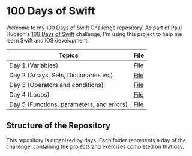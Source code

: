 # 100 Days of Swift 

Welcome to my 100 Days of Swift Challenge repository! As part of Paul Hudson's [100 Days of Swift](https://www.hackingwithswift.com/100) challenge, I'm using this project to help me learn Swift and iOS development.

| Topics                                        | File                                                                                                             |
|-----------------------------------------------|------------------------------------------------------------------------------------------------------------------|
| Day 1 (Variables)                             | <a href="https://github.com/sulekaptan/100-days-of-swift/blob/main/Swift%20Documents/day1-README.md">File</a>    |
| Day 2 (Arrays, Sets, Dictionaries vs.)        | <a href="https://github.com/sulekaptan/100-days-of-swift/blob/main/Swift%20Documents/day2-README.md">File</a>    |
| Day 3 (Operators and conditions)              | <a href="https://github.com/sulekaptan/100-days-of-swift/blob/main/Swift%20Documents/day3-README.md">File</a>    |
| Day 4 (Loops)        |                         <a href="https://github.com/sulekaptan/100-days-of-swift/blob/main/Swift%20Documents/day4-README.md">File</a>    |
| Day 5 (Functions, parameters, and errors)     | <a href="https://github.com/sulekaptan/100-days-of-swift/blob/main/Swift%20Documents/day5-README.md">File</a>    |

## Structure of the Repository

This repository is organized by days. Each folder represents a day of the challenge, containing the projects and exercises completed on that day.

